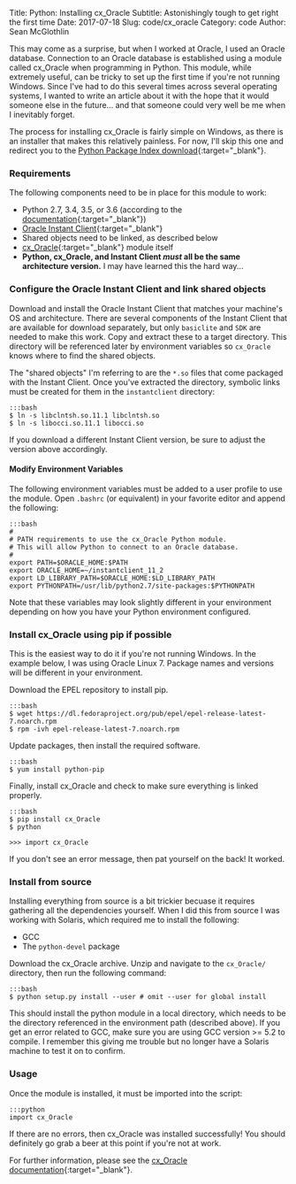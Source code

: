 Title: Python: Installing cx_Oracle
Subtitle: Astonishingly tough to get right the first time
Date: 2017-07-18
Slug: code/cx_oracle
Category: code
Author: Sean McGlothlin

This may come as a surprise, but when I worked at Oracle, I used an Oracle database. Connection to an Oracle database is established using a module called cx_Oracle when programming in Python. This module, while extremely useful, can be tricky to set up the first time if you're not running Windows. Since I've had to do this several times across several operating systems, I wanted to write an article about it with the hope that it would someone else in the future... and that someone could very well be me when I inevitably forget.

The process for installing cx_Oracle is fairly simple on Windows, as there is an installer that makes this relatively painless. For now, I'll skip this one and redirect you to the [Python Package Index download](https://pypi.python.org/pypi/cx_Oracle/6.0rc1){:target="_blank"}.

### Requirements

The following components need to be in place for this module to work:

- Python 2.7, 3.4, 3.5, or 3.6 (according to the [documentation](https://cx-oracle.readthedocs.io/en/latest/){:target="_blank"})
- [Oracle Instant Client](http://www.oracle.com/technetwork/database/features/instant-client/index-097480.html){:target="_blank"}
- Shared objects need to be linked, as described below
- [cx_Oracle](https://pypi.python.org/pypi/cx_Oracle/6.0rc1){:target="_blank"} module itself
- **Python, cx_Oracle, and Instant Client *must* all be the same architecture version.** I may have learned this the hard way...

### Configure the Oracle Instant Client and link shared objects

Download and install the Oracle Instant Client that matches your machine's OS and architecture. There are several components of the Instant Client that are available for download separately, but only `basiclite` and `SDK` are needed to make this work. Copy and extract these to a target directory. This directory will be referenced later by environment variables so `cx_Oracle` knows where to find the shared objects.

The "shared objects" I'm referring to are the `*.so` files that come packaged with the Instant Client. Once you've extracted the directory, symbolic links must be created for them in the `instantclient` directory:

	:::bash
	$ ln -s libclntsh.so.11.1 libclntsh.so
	$ ln -s libocci.so.11.1 libocci.so

If you download a different Instant Client version, be sure to adjust the version above accordingly.

#### Modify Environment Variables

The following environment variables must be added to a user profile to use the module. Open `.bashrc` (or equivalent) in your favorite editor and append the following:

	:::bash 
	#
	# PATH requirements to use the cx_Oracle Python module.
	# This will allow Python to connect to an Oracle database.
	#
	export PATH=$ORACLE_HOME:$PATH
	export ORACLE_HOME=~/instantclient_11_2
	export LD_LIBRARY_PATH=$ORACLE_HOME:$LD_LIBRARY_PATH
	export PYTHONPATH=/usr/lib/python2.7/site-packages:$PYTHONPATH

Note that these variables may look slightly different in your environment depending on how you have your Python environment configured.

### Install cx_Oracle using pip if possible

This is the easiest way to do it if you're not running Windows. In the example below, I was using Oracle Linux 7. Package names and versions will be different in your environment.

Download the EPEL repository to install pip.

	:::bash
	$ wget https://dl.fedoraproject.org/pub/epel/epel-release-latest-7.noarch.rpm
	$ rpm -ivh epel-release-latest-7.noarch.rpm

Update packages, then install the required software.

	:::bash
	$ yum install python-pip

Finally, install cx_Oracle and check to make sure everything is linked properly.

	:::bash
	$ pip install cx_Oracle
	$ python

	>>> import cx_Oracle

If you don't see an error message, then pat yourself on the back! It worked.

### Install from source

Installing everything from source is a bit trickier becuase it requires gathering all the dependencies yourself. When I did this from source I was working with Solaris, which required me to install the following:

- GCC
- The `python-devel` package

Download the cx_Oracle archive. Unzip and navigate to the `cx_Oracle/` directory, then run the following command:

	:::bash
	$ python setup.py install --user # omit --user for global install

This should install the python module in a local directory, which needs to be the directory referenced in the environment path (described above). If you get an error related to GCC, make sure you are using GCC version >= 5.2 to compile. I remember this giving me trouble but no longer have a Solaris machine to test it on to confirm.

### Usage

Once the module is installed, it must be imported into the script:

	:::python 
	import cx_Oracle

If there are no errors, then cx_Oracle was installed successfully! You should definitely go grab a beer at this point if you're not at work.

For further information, please see the [cx_Oracle documentation](https://cx-oracle.readthedocs.io/en/latest/){:target="_blank"}.